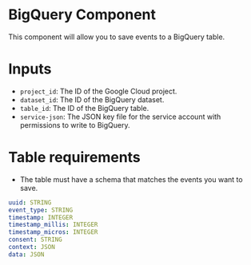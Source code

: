# BigQuery Component

This component will allow you to save events to a BigQuery table.

# Inputs
- `project_id`: The ID of the Google Cloud project.
- `dataset_id`: The ID of the BigQuery dataset.
- `table_id`: The ID of the BigQuery table.
- `service-json`: The JSON key file for the service account with permissions to write to BigQuery.

# Table requirements
- The table must have a schema that matches the events you want to save.
```yaml
uuid: STRING
event_type: STRING
timestamp: INTEGER
timestamp_millis: INTEGER
timestamp_micros: INTEGER
consent: STRING
context: JSON
data: JSON
```
